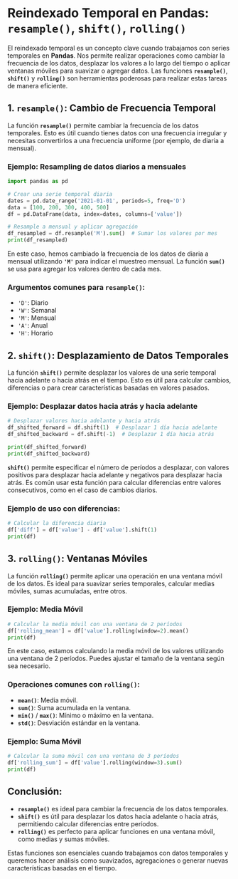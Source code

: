 
# Reindexado Temporal en Pandas: `resample()`, `shift()`, `rolling()`

El reindexado temporal es un concepto clave cuando trabajamos con series temporales en **Pandas**. Nos permite realizar operaciones como cambiar la frecuencia de los datos, desplazar los valores a lo largo del tiempo o aplicar ventanas móviles para suavizar o agregar datos. Las funciones **`resample()`**, **`shift()`** y **`rolling()`** son herramientas poderosas para realizar estas tareas de manera eficiente.

## **1. `resample()`**: Cambio de Frecuencia Temporal

La función **`resample()`** permite cambiar la frecuencia de los datos temporales. Esto es útil cuando tienes datos con una frecuencia irregular y necesitas convertirlos a una frecuencia uniforme (por ejemplo, de diaria a mensual).

### Ejemplo: Resampling de datos diarios a mensuales

```python
import pandas as pd

# Crear una serie temporal diaria
dates = pd.date_range('2021-01-01', periods=5, freq='D')
data = [100, 200, 300, 400, 500]
df = pd.DataFrame(data, index=dates, columns=['value'])

# Resample a mensual y aplicar agregación
df_resampled = df.resample('M').sum()  # Sumar los valores por mes
print(df_resampled)
```

En este caso, hemos cambiado la frecuencia de los datos de diaria a mensual utilizando **`'M'`** para indicar el muestreo mensual. La función **`sum()`** se usa para agregar los valores dentro de cada mes.

### Argumentos comunes para `resample()`:
- `'D'`: Diario
- `'W'`: Semanal
- `'M'`: Mensual
- `'A'`: Anual
- `'H'`: Horario

## **2. `shift()`**: Desplazamiento de Datos Temporales

La función **`shift()`** permite desplazar los valores de una serie temporal hacia adelante o hacia atrás en el tiempo. Esto es útil para calcular cambios, diferencias o para crear características basadas en valores pasados.

### Ejemplo: Desplazar datos hacia atrás y hacia adelante

```python
# Desplazar valores hacia adelante y hacia atrás
df_shifted_forward = df.shift(1)  # Desplazar 1 día hacia adelante
df_shifted_backward = df.shift(-1)  # Desplazar 1 día hacia atrás

print(df_shifted_forward)
print(df_shifted_backward)
```

**`shift()`** permite especificar el número de períodos a desplazar, con valores positivos para desplazar hacia adelante y negativos para desplazar hacia atrás. Es común usar esta función para calcular diferencias entre valores consecutivos, como en el caso de cambios diarios.

### Ejemplo de uso con diferencias:

```python
# Calcular la diferencia diaria
df['diff'] = df['value'] - df['value'].shift(1)
print(df)
```

## **3. `rolling()`**: Ventanas Móviles

La función **`rolling()`** permite aplicar una operación en una ventana móvil de los datos. Es ideal para suavizar series temporales, calcular medias móviles, sumas acumuladas, entre otros.

### Ejemplo: Media Móvil

```python
# Calcular la media móvil con una ventana de 2 períodos
df['rolling_mean'] = df['value'].rolling(window=2).mean()
print(df)
```

En este caso, estamos calculando la media móvil de los valores utilizando una ventana de 2 períodos. Puedes ajustar el tamaño de la ventana según sea necesario.

### Operaciones comunes con `rolling()`:
- **`mean()`**: Media móvil.
- **`sum()`**: Suma acumulada en la ventana.
- **`min()`** / **`max()`**: Mínimo o máximo en la ventana.
- **`std()`**: Desviación estándar en la ventana.

### Ejemplo: Suma Móvil

```python
# Calcular la suma móvil con una ventana de 3 períodos
df['rolling_sum'] = df['value'].rolling(window=3).sum()
print(df)
```

## **Conclusión**:

- **`resample()`** es ideal para cambiar la frecuencia de los datos temporales.
- **`shift()`** es útil para desplazar los datos hacia adelante o hacia atrás, permitiendo calcular diferencias entre períodos.
- **`rolling()`** es perfecto para aplicar funciones en una ventana móvil, como medias y sumas móviles.

Estas funciones son esenciales cuando trabajamos con datos temporales y queremos hacer análisis como suavizados, agregaciones o generar nuevas características basadas en el tiempo.
